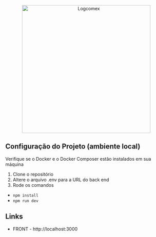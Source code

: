 <p align="center">
<img src="https://www.riverwoodcapital.com/wp-content/uploads/2024/01/logcomex-logo-website.png" width="400" alt="Logcomex">
</p>

## Configuração do Projeto (ambiente local)

Verifique se o Docker e o Docker Composer estão instalados em sua máquina

1. Clone o repositório
2. Altere o arquivo .env para a URL do back end
3. Rode os comandos 
- ```npm install```
- ```npm run dev```

## Links

- FRONT - http://localhost:3000